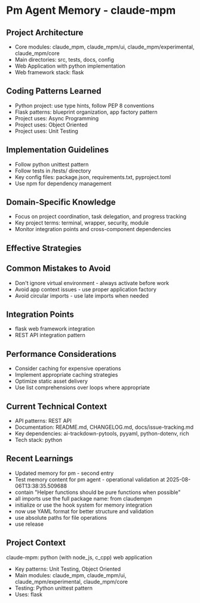 # Pm Agent Memory - claude-mpm

<!-- MEMORY LIMITS: 8KB max | 10 sections max | 15 items per section -->
<!-- Last Updated: 2025-08-06 13:38:35 | Auto-updated by: system -->

## Project Architecture

- Core modules: claude_mpm, claude_mpm/ui, claude_mpm/experimental, claude_mpm/core
- Main directories: src, tests, docs, config
- Web Application with python implementation
- Web framework stack: flask

## Coding Patterns Learned

- Python project: use type hints, follow PEP 8 conventions
- Flask patterns: blueprint organization, app factory pattern
- Project uses: Async Programming
- Project uses: Object Oriented
- Project uses: Unit Testing

## Implementation Guidelines

- Follow python unittest pattern
- Follow tests in /tests/ directory
- Key config files: package.json, requirements.txt, pyproject.toml
- Use npm for dependency management

## Domain-Specific Knowledge
<!-- Agent-specific knowledge for claude-mpm domain -->

- Focus on project coordination, task delegation, and progress tracking
- Key project terms: terminal, wrapper, security, module
- Monitor integration points and cross-component dependencies

## Effective Strategies
<!-- Successful approaches discovered through experience -->

## Common Mistakes to Avoid

- Don't ignore virtual environment - always activate before work
- Avoid app context issues - use proper application factory
- Avoid circular imports - use late imports when needed

## Integration Points

- flask web framework integration
- REST API integration pattern

## Performance Considerations

- Consider caching for expensive operations
- Implement appropriate caching strategies
- Optimize static asset delivery
- Use list comprehensions over loops where appropriate

## Current Technical Context

- API patterns: REST API
- Documentation: README.md, CHANGELOG.md, docs/issue-tracking.md
- Key dependencies: ai-trackdown-pytools, pyyaml, python-dotenv, rich
- Tech stack: python

## Recent Learnings
<!-- Most recent discoveries and insights -->

- Updated memory for pm - second entry
- Test memory content for pm agent - operational validation at 2025-08-06T13:38:35.509688
- contain "Helper functions should be pure functions when possible"
- all imports use the full package name: from claudempm
- initialize or use the hook system for memory integration
- now use YAML format for better structure and validation
- use absolute paths for file operations
- use release

## Project Context
claude-mpm: python (with node_js, c_cpp) web application

- Key patterns: Unit Testing, Object Oriented
- Main modules: claude_mpm, claude_mpm/ui, claude_mpm/experimental, claude_mpm/core
- Testing: Python unittest pattern
- Uses: flask